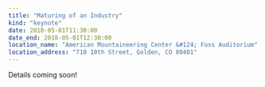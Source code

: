 ```yaml
---
title: "Maturing of an Industry"
kind: "keynote"
date: 2018-05-01T11:30:00
date_end: 2018-05-01T12:30:00
location_name: "American Mountaineering Center &#124; Foss Auditorium"
location_address: "710 10th Street, Golden, CO 80401"
---
```


Details coming soon!

